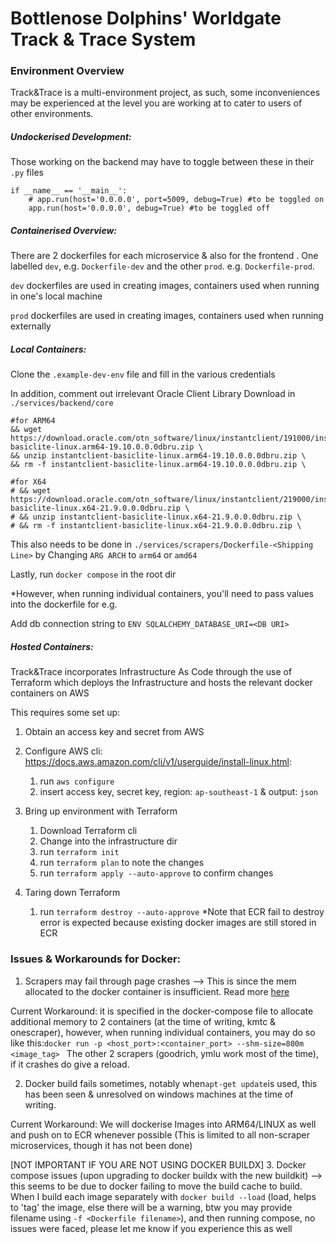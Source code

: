 # Bottlenose Dolphins' Worldgate Track & Trace System

### Environment Overview

Track&Trace is a multi-environment project, as such, some inconveniences may be experienced at the level you are working at to cater to users of other environments. 

##### Undockerised Development:

Those working on the backend may have to toggle between these in their ```.py``` files

```
if __name__ == '__main__':
    # app.run(host='0.0.0.0', port=5009, debug=True) #to be toggled on
    app.run(host='0.0.0.0', debug=True) #to be toggled off
```

##### Containerised Overview:

There are 2 dockerfiles for each microservice & also for the frontend . 
One labelled ```dev```, e.g. ```Dockerfile-dev``` and the other ```prod```. e.g. ```Dockerfile-prod```.

```dev``` dockerfiles are used in creating images, containers used when running in one's local machine

```prod``` dockerfiles are used in creating images, containers used when running externally

##### Local Containers:

Clone the ```.example-dev-env``` file and fill in the various credentials

In addition, comment out irrelevant Oracle Client Library Download in ```./services/backend/core```

```
#for ARM64
&& wget https://download.oracle.com/otn_software/linux/instantclient/191000/instantclient-basiclite-linux.arm64-19.10.0.0.0dbru.zip \
&& unzip instantclient-basiclite-linux.arm64-19.10.0.0.0dbru.zip \
&& rm -f instantclient-basiclite-linux.arm64-19.10.0.0.0dbru.zip \

#for X64
# && wget https://download.oracle.com/otn_software/linux/instantclient/219000/instantclient-basiclite-linux.x64-21.9.0.0.0dbru.zip \
# && unzip instantclient-basiclite-linux.x64-21.9.0.0.0dbru.zip \
# && rm -f instantclient-basiclite-linux.x64-21.9.0.0.0dbru.zip \

```

This also needs to be done in ```./services/scrapers/Dockerfile-<Shipping Line>``` by Changing ```ARG ARCH``` to ```arm64``` or ```amd64```

Lastly, run ```docker compose``` in the root dir



*However, when running individual containers, you'll need to pass values into the dockerfile for e.g.

Add db connection string to ```ENV SQLALCHEMY_DATABASE_URI=<DB URI>```


##### Hosted Containers:

Track&Trace incorporates Infrastructure As Code through the use of Terraform which deploys the Infrastructure and hosts the relevant docker containers on AWS


This requires some set up:

1. Obtain an access key and secret from AWS 

2. Configure AWS cli: https://docs.aws.amazon.com/cli/v1/userguide/install-linux.html: 

      1. run ```aws configure```
      2. insert access key, secret key, region: ```ap-southeast-1``` & output: ```json```

3. Bring up environment with Terraform 

      1. Download Terraform cli
      2. Change into the infrastructure dir
      3. run ```terraform init```
      4. run ```terraform plan``` to note the changes
      5. run ```terraform apply --auto-approve``` to confirm changes

4. Taring down Terraform 

      1. run ```terraform destroy --auto-approve```
      *Note that ECR fail to destroy error is expected because existing docker images are still stored in ECR


### Issues & Workarounds for Docker:

1. Scrapers may fail through page crashes --> This is since the mem allocated to the docker container is insufficient. Read more [here](https://www.roelpeters.be/solve-selenium-error-session-deleted-because-of-page-crash/) 

Current Workaround: it is specified in the docker-compose file to allocate additional memory to 2 containers (at the time of writing, kmtc & onescraper), however, when running individual containers, you may do so like this:```docker run -p <host_port>:<container_port> --shm-size=800m <image_tag> ```
The other 2 scrapers (goodrich, ymlu work most of the time), if it crashes do give a reload.

2. Docker build fails sometimes, notably when```apt-get update```is used, this has been seen & unresolved on windows machines at the time of writing. 

Current Workaround: We will dockerise Images into  ARM64/LINUX as well and push on to ECR whenever possible (This is limited to all non-scraper microservices, though it has not been done)

[NOT IMPORTANT IF YOU ARE NOT USING DOCKER BUILDX]
3. Docker compose issues (upon upgrading to docker buildx with the new buildkit) --> this seems to be due to docker failing to move the build cache to build. When I build each image separately with ```docker build --load``` (load, helps to 'tag' the image, else there will be a warning, btw you may provide filename using ```-f <Dockerfile filename>```), and then running compose, no issues were faced, please let me know if you experience this as well
